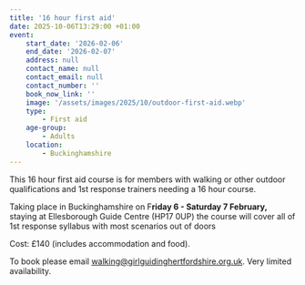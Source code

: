 ```yaml
---
title: '16 hour first aid'
date: 2025-10-06T13:29:00 +01:00
event:
    start_date: '2026-02-06'
    end_date: '2026-02-07'
    address: null
    contact_name: null
    contact_email: null
    contact_number: ''
    book_now_link: ''
    image: '/assets/images/2025/10/outdoor-first-aid.webp'
    type:
        - First aid
    age-group:
        - Adults
    location:
        - Buckinghamshire
---
```

This 16 hour first aid course is for members with walking or other outdoor qualifications and 1st response trainers needing a 16 hour course.

Taking place in Buckinghamshire on F**riday 6 - Saturday 7 February,** staying at Ellesborough Guide Centre (HP17 0UP) the course will cover all of 1st response syllabus with most scenarios out of doors

Cost: £140 (includes accommodation and food).

To book please email <walking@girlguidinghertfordshire.org.uk>. Very limited availability.
